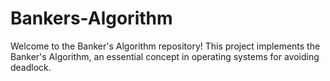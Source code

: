 # Bankers-Algorithm
Welcome to the Banker's Algorithm repository! This project implements the Banker's Algorithm, an essential concept in operating systems for avoiding deadlock.
